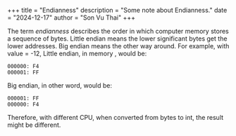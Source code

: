 +++
title = "Endianness"
description = "Some note about Endianness."
date = "2024-12-17"
author = "Son Vu Thai"
+++

The term *endianness* describes the order in which computer memory stores a sequence of bytes. Little endian means the lower significant bytes get the lower addresses. Big endian means the other way around. 
For example, with value = -12, Little endian, in memory , would be:
```
000000: F4
000001: FF
```
Big endian, in other word, would be:
```
000001: FF
000000: F4
```
Therefore, with different CPU, when converted from bytes to int, the result might be different.
